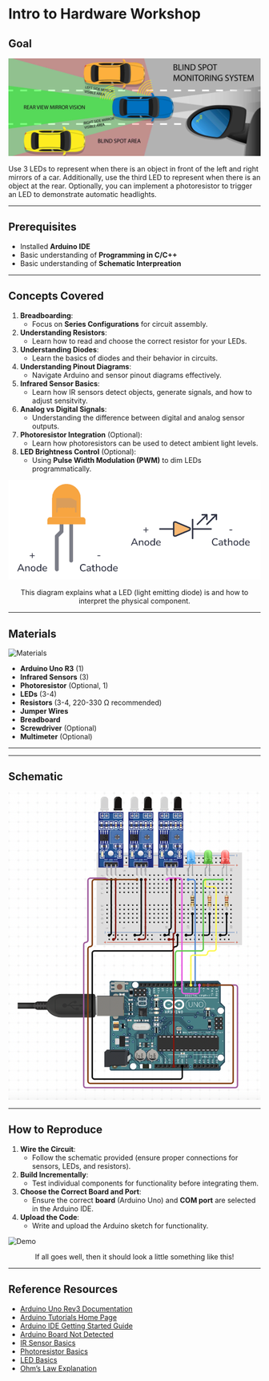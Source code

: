 # Intro to Hardware Workshop

## Goal

![Blindspot Diagram](./images/BlindspotDiagram.jpeg)

Use 3 LEDs to represent when there is an object in front of the left and right mirrors of a car. Additionally, use the third LED to represent when there is an object at the rear. Optionally, you can implement a photoresistor to trigger an LED to demonstrate automatic headlights.

---

## Prerequisites
- Installed **Arduino IDE**
- Basic understanding of **Programming in C/C++**
- Basic understanding of **Schematic Interpreation**

---

## Concepts Covered
1. **Breadboarding**:
   - Focus on **Series Configurations** for circuit assembly.
2. **Understanding Resistors**:
   - Learn how to read and choose the correct resistor for your LEDs.
3. **Understanding Diodes**:
   - Learn the basics of diodes and their behavior in circuits.
4. **Understanding Pinout Diagrams**:
   - Navigate Arduino and sensor pinout diagrams effectively.
5. **Infrared Sensor Basics**:
   - Learn how IR sensors detect objects, generate signals, and how to adjust sensitvity.
6. **Analog vs Digital Signals**:
   - Understanding the difference between digital and analog sensor outputs.
7. **Photoresistor Integration** (Optional):
   - Learn how photoresistors can be used to detect ambient light levels.
8. **LED Brightness Control** (Optional):
   - Using **Pulse Width Modulation (PWM)** to dim LEDs programmatically.
  
![Diode Diagram](./images/DiodeDiagram.png)
<p align="center">
This diagram explains what a LED (light emitting diode) is and how to interpret the physical component. 
</p>

---

## Materials

![Materials](./images/Materials.png)

- **Arduino Uno R3** (1)
- **Infrared Sensors** (3)
- **Photoresistor** (Optional, 1)
- **LEDs** (3-4)
- **Resistors** (3-4, 220-330 Ω recommended)
- **Jumper Wires** 
- **Breadboard**
- **Screwdriver** (Optional)
- **Multimeter** (Optional)

---

---

## Schematic

![Schematic](./images/Schematic.png)

---

## How to Reproduce
1. **Wire the Circuit**:
   - Follow the schematic provided (ensure proper connections for sensors, LEDs, and resistors).
2. **Build Incrementally**:
   - Test individual components for functionality before integrating them.
3. **Choose the Correct Board and Port**:
   - Ensure the correct **board** (Arduino Uno) and **COM port** are selected in the Arduino IDE.
4. **Upload the Code**:
   - Write and upload the Arduino sketch for functionality.
  
![Demo](./images/Demo.gif)

<p align="center">
If all goes well, then it should look a little something like this!
</p>

---

## Reference Resources
- [Arduino Uno Rev3 Documentation](https://docs.arduino.cc/hardware/uno-rev3/)
- [Arduino Tutorials Home Page](https://www.arduino.cc/en/Tutorial/HomePage)
- [Arduino IDE Getting Started Guide](https://docs.arduino.cc/learn/starting-guide/the-arduino-software-ide/)
- [Arduino Board Not Detected](https://support.arduino.cc/hc/en-us/articles/360016119519-Troubleshooting-for-boards-not-detected-by-PC)
- [IR Sensor Basics](https://components101.com/sensors/ir-sensor-module)
- [Photoresistor Basics](https://components101.com/resistors/ldr-datasheet)
- [LED Basics](https://learn.sparkfun.com/tutorials/light-emitting-diodes-leds/all)
- [Ohm’s Law Explanation](https://learn.sparkfun.com/tutorials/voltage-current-resistance-and-ohms-law)

